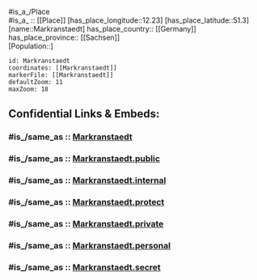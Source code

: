 ﻿---
confidential: public
isDeleted: false
location:
- 51.3
- 12.23
mapmarker: city
mapzoom:
- 7
- 12
SpocWebEntityId: 32314
tags:
- geo/City
type: City
---

#is_a_/Place  
#is_a_ :: [[Place]] 
[has_place_longitude::12.23] 
[has_place_latitude::51.3] 
[name::Markranstaedt] 
has_place_country:: [[Germany]]  
has_place_province:: [[Sachsen]]  
[Population::] 



```leaflet
id: Markranstaedt
coordinates: [[Markranstaedt]] 
markerFile: [[Markranstaedt]] 
defaultZoom: 11 
maxZoom: 18
```


## Confidential Links & Embeds: 

### #is_/same_as :: [Markranstaedt](/_Standards/Earth/Continent/Europe/Europe~Central/Germany/Germany~East/Sachsen/counties~Sachsen/Leipzig/cities~Leipzig/Markranstädt/City/Markranstaedt.md) 

### #is_/same_as :: [Markranstaedt.public](/_public/Earth/Continent/Europe/Europe~Central/Germany/Germany~East/Sachsen/counties~Sachsen/Leipzig/cities~Leipzig/Markranstädt/City/Markranstaedt.public.md) 

### #is_/same_as :: [Markranstaedt.internal](/_internal/Earth/Continent/Europe/Europe~Central/Germany/Germany~East/Sachsen/counties~Sachsen/Leipzig/cities~Leipzig/Markranstädt/City/Markranstaedt.internal.md) 

### #is_/same_as :: [Markranstaedt.protect](/_protect/Earth/Continent/Europe/Europe~Central/Germany/Germany~East/Sachsen/counties~Sachsen/Leipzig/cities~Leipzig/Markranstädt/City/Markranstaedt.protect.md) 

### #is_/same_as :: [Markranstaedt.private](/_private/Earth/Continent/Europe/Europe~Central/Germany/Germany~East/Sachsen/counties~Sachsen/Leipzig/cities~Leipzig/Markranstädt/City/Markranstaedt.private.md) 

### #is_/same_as :: [Markranstaedt.personal](/_personal/Earth/Continent/Europe/Europe~Central/Germany/Germany~East/Sachsen/counties~Sachsen/Leipzig/cities~Leipzig/Markranstädt/City/Markranstaedt.personal.md) 

### #is_/same_as :: [Markranstaedt.secret](/_secret/Earth/Continent/Europe/Europe~Central/Germany/Germany~East/Sachsen/counties~Sachsen/Leipzig/cities~Leipzig/Markranstädt/City/Markranstaedt.secret.md)

